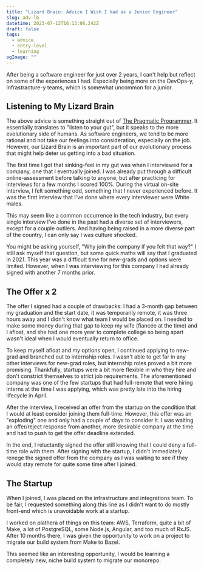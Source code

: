 ```yaml
---
title: "Lizard Brain: Advice I Wish I had as a Junior Engineer"
slug: adv-lb
datetime: 2023-07-13T16:13:06.242Z
draft: false
tags:
  - advice
  - entry-level
  - learning
ogImage: ""
---
```


After being a software engineer for just over 2 years, I can't help but reflect on some of the experiences I had. Especially being more on the DevOps-y, Infrastracture-y teams, which is somewhat uncommon for a junior.

## Listening to My Lizard Brain

The above advice is something straight out of [The Pragmatic Programmer](https://pragprog.com/titles/tpp20/the-pragmatic-programmer-20th-anniversary-edition/). It essentially translates to "listen to your gut", but it speaks to the more evolutionary side of humans. As software engineers, we tend to be more rational and not take our feelings into consideration, especially on the job. However, our Lizard Brain is an important part of our evolutionary process that might help deter us getting into a bad situation.

The first time I got that sinking-feel in my gut was when I interviewed for a company, one that I eventually joined. I was already put through a difficult online-assessment before talking to anyone, but after practicing for interviews for a few months I scored 100%. During the virtual on-site interview, I felt something odd, something that I never experienced before. It was the first interview that I've done where every interviewer were White males.

This may seem like a common occurrence in the tech industry, but every single interview I've done in the past had a diverse set of interviewers, except for a couple outliers. And having being raised in a more diverse part of the country, I can only say I was culture shocked.

You might be asking yourself, "Why join the company if you felt that way?" I still ask myself that question, but some quick maths will say that I graduated in 2021. This year was a difficult time for new-grads and options were limited. However, when I was interviewing for this company I had already signed with another 7 months prior.

## The Offer x 2

The offer I signed had a couple of drawbacks: I had a 3-month gap between my graduation and the start date, it was temporarily remote, it was three hours away and I didn't know what team I would be placed on. I needed to make some money during that gap to keep my wife (fiancée at the time) and I afloat, and she had one more year to complete college so being apart wasn't ideal when I would eventually return to office.

To keep myself afloat and my options open, I continued applying to new-grad and branched out to internship roles. I wasn't able to get far in any other interviews for new-grad roles, but internship roles proved a bit more promising. Thankfully, startups were a bit more flexible in who they hire and don't constrict themselves to strict job requirements. The aforementioned company was one of the few startups that had full-remote that were hiring interns at the time I was applying, which was pretty late into the hiring lifecycle in April.

After the interview, I received an offer from the startup on the condition that I would at least consider joining them full-time. However, this offer was an "exploding" one and only had a couple of days to consider it. I was waiting an offer/reject response from another, more desirable company at the time and had to push to get the offer deadline extended.

In the end, I reluctantly signed the offer still knowing that I could deny a full-time role with them. After signing with the startup, I didn't immediately renege the signed offer from the company as I was waiting to see if they would stay remote for quite some time after I joined.

## The Startup

When I joined, I was placed on the infrastructure and integrations team. To be fair, I requested something along this line as I didn't want to do mostly front-end which is unavoidable work at a startup.

I worked on plathera of things on this team: AWS, Terraform, quite a bit of Make, a lot of PostgreSQL, some Node.js, Angular, and too much of RxJS. After 10 months there, I was given the opportunity to work on a project to migrate our build system from Make to Bazel. 

This seemed like an interesting opportunity, I would be learning a completely new, niche build system to migrate our monorepo. 